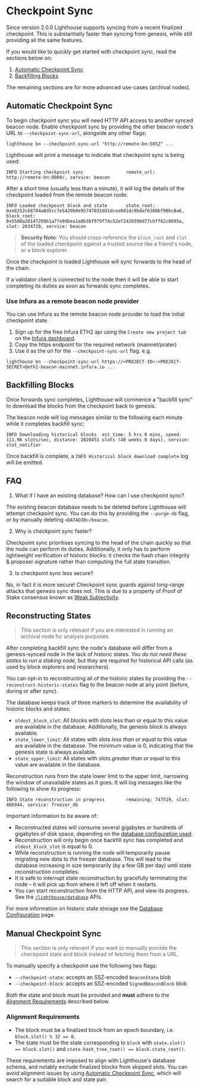 # Checkpoint Sync

Since version 2.0.0 Lighthouse supports syncing from a recent finalized checkpoint. This is
substantially faster than syncing from genesis, while still providing all the same features.

If you would like to quickly get started with checkpoint sync, read the sections below on:

1. [Automatic Checkpoint Sync](#automatic-checkpoint-sync)
2. [Backfilling Blocks](#backfilling-blocks)

The remaining sections are for more advanced use-cases (archival nodes).

## Automatic Checkpoint Sync

To begin checkpoint sync you will need HTTP API access to another synced beacon node. Enable
checkpoint sync by providing the other beacon node's URL to `--checkpoint-sync-url`, alongside any
other flags:

```
lighthouse bn --checkpoint-sync-url "http://remote-bn:5052" ...
```

Lighthouse will print a message to indicate that checkpoint sync is being used:

```
INFO Starting checkpoint sync                remote_url: http://remote-bn:8000/, service: beacon
```

After a short time (usually less than a minute), it will log the details of the checkpoint
loaded from the remote beacon node:

```
INFO Loaded checkpoint block and state       state_root: 0xe8252c68784a8d5cc7e5429b0e95747032dd1dcee0d1dc9bdaf6380bf90bc8a6, block_root: 0x5508a20147299b1a7fe9dbea1a8b3bf979f74c52e7242039bd77cbff62c0695a, slot: 2034720, service: beacon
```

> **Security Note**: You should cross-reference the `block_root` and `slot` of the loaded checkpoint
> against a trusted source like a friend's node, or a block explorer.

Once the checkpoint is loaded Lighthouse will sync forwards to the head of the chain.

If a validator client is connected to the node then it will be able to start completing its duties
as soon as forwards sync completes.

### Use Infura as a remote beacon node provider

You can use Infura as the remote beacon node provider to load the initial checkpoint state.

1. Sign up for the free Infura ETH2 api using the `Create new project tab` on the [Infura dashboard](https://infura.io/dashboard).
2. Copy the https endpoint for the required network (mainnet/prater)
3. Use it as the url for the `--checkpoint-sync-url` flag.  e.g.
```
lighthouse bn --checkpoint-sync-url https://<PROJECT-ID>:<PROJECT-SECRET>@eth2-beacon-mainnet.infura.io ...
```

## Backfilling Blocks

Once forwards sync completes, Lighthouse will commence a "backfill sync" to download the blocks
from the checkpoint back to genesis.

The beacon node will log messages similar to the following each minute while it completes backfill
sync:

```
INFO Downloading historical blocks  est_time: 5 hrs 0 mins, speed: 111.96 slots/sec, distance: 2020451 slots (40 weeks 0 days), service: slot_notifier
```

Once backfill is complete, a `INFO Historical block download complete` log will be emitted.

## FAQ

1. What if I have an existing database? How can I use checkpoint sync?

The existing beacon database needs to be deleted before Lighthouse will attempt checkpoint sync.
You can do this by providing the `--purge-db` flag, or by manually deleting `<DATADIR>/beacon`.

2. Why is checkpoint sync faster?

Checkpoint sync prioritises syncing to the head of the chain quickly so that the node can perform
its duties. Additionally, it only has to perform lightweight verification of historic blocks:
it checks the hash chain integrity & proposer signature rather than computing the full state
transition.

3. Is checkpoint sync less secure?

No, in fact it is more secure! Checkpoint sync guards against long-range attacks that
genesis sync does not. This is due to a property of Proof of Stake consensus known as [Weak
Subjectivity][weak-subj].

## Reconstructing States

> This section is only relevant if you are interested in running an archival node for analysis
> purposes.

After completing backfill sync the node's database will differ from a genesis-synced node in the
lack of historic states. _You do not need these states to run a staking node_, but they are required
for historical API calls (as used by block explorers and researchers).

You can opt-in to reconstructing all of the historic states by providing the
`--reconstruct-historic-states` flag to the beacon node at any point (before, during or after sync).

The database keeps track of three markers to determine the availability of historic blocks and
states:

* `oldest_block_slot`: All blocks with slots less than or equal to this value are available in the
  database. Additionally, the genesis block is always available.
* `state_lower_limit`: All states with slots _less than or equal to_ this value are available in
  the database. The minimum value is 0, indicating that the genesis state is always available.
* `state_upper_limit`: All states with slots _greater than or equal to_ this value are available
  in the database.

Reconstruction runs from the state lower limit to the upper limit, narrowing the window of
unavailable states as it goes. It will log messages like the following to show its progress:

```
INFO State reconstruction in progress        remaining: 747519, slot: 466944, service: freezer_db
```

Important information to be aware of:

* Reconstructed states will consume several gigabytes or hundreds of gigabytes of disk space,
  depending on the [database configuration used](./advanced_database.md).
* Reconstruction will only begin once backfill sync has completed and `oldest_block_slot` is
  equal to 0.
* While reconstruction is running the node will temporarily pause migrating new data to the
  freezer database. This will lead to the database increasing in size temporarily (by a few GB per
  day) until state reconstruction completes.
* It is safe to interrupt state reconstruction by gracefully terminating the node – it will pick up
  from where it left off when it restarts.
* You can start reconstruction from the HTTP API, and view its progress. See the
  [`/lighthouse/database`](./api-lighthouse.md) APIs.

For more information on historic state storage see the
[Database Configuration](./advanced_database.md) page.

## Manual Checkpoint Sync

> This section is only relevant if you want to manually provide the checkpoint state and
> block instead of fetching them from a URL.

To manually specify a checkpoint use the following two flags:

* `--checkpoint-state`: accepts an SSZ-encoded `BeaconState` blob
* `--checkpoint-block`: accepts an SSZ-encoded `SignedBeaconBlock` blob

_Both_ the state and block must be provided and **must** adhere to the [Alignment
Requirements](#alignment-requirements) described below.

### Alignment Requirements

* The block must be a finalized block from an epoch boundary, i.e. `block.slot() % 32 == 0`.
* The state must be the state corresponding to `block` with `state.slot() == block.slot()`
  and `state.hash_tree_root() == block.state_root()`.

These requirements are imposed to align with Lighthouse's database schema, and notably exclude
finalized blocks from skipped slots. You can avoid alignment issues by using
[Automatic Checkpoint Sync](#automatic-checkpoint-sync), which will search for a suitable block
and state pair.

[weak-subj]: https://blog.ethereum.org/2014/11/25/proof-stake-learned-love-weak-subjectivity/
